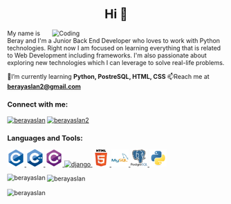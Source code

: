 <h1 align="center">Hi 👋</h1>
<img align="right" alt="Coding" width="400" src="https://media.tenor.com/BJ-9w-MUVCMAAAAC/tis100-sad.gif">

My name is Beray and I'm a Junior Back End Developer who loves to work with Python technologies. Right now I am focused on learning everything that is related to Web Development including frameworks. I'm also passionate about exploring new technologies which I can leverage to solve real-life problems.

🌱I’m currently learning **Python, PostreSQL, HTML, CSS**
📫Reach me at **berayaslan2@gmail.com**


<h3 align="left">Connect with me:</h3>
<p align="left">
<a href="https://linkedin.com/in/berayaslan" target="blank"><img align="center" src="https://raw.githubusercontent.com/rahuldkjain/github-profile-readme-generator/master/src/images/icons/Social/linked-in-alt.svg" alt="berayaslan" height="30" width="40" /></a>
<a href="https://www.hackerrank.com/berayaslan2" target="blank"><img align="center" src="https://raw.githubusercontent.com/rahuldkjain/github-profile-readme-generator/master/src/images/icons/Social/hackerrank.svg" alt="berayaslan2" height="30" width="40" /></a>
</p>

<h3 align="left">Languages and Tools:</h3>
<p align="left"> <a href="https://www.cprogramming.com/" target="_blank" rel="noreferrer"> <img src="https://raw.githubusercontent.com/devicons/devicon/master/icons/c/c-original.svg" alt="c" width="40" height="40"/> </a> <a href="https://www.w3schools.com/cpp/" target="_blank" rel="noreferrer"> <img src="https://raw.githubusercontent.com/devicons/devicon/master/icons/cplusplus/cplusplus-original.svg" alt="cplusplus" width="40" height="40"/> </a> <a href="https://www.w3schools.com/cs/" target="_blank" rel="noreferrer"> <img src="https://raw.githubusercontent.com/devicons/devicon/master/icons/csharp/csharp-original.svg" alt="csharp" width="40" height="40"/> </a> <a href="https://www.djangoproject.com/" target="_blank" rel="noreferrer"> <img src="https://cdn.worldvectorlogo.com/logos/django.svg" alt="django" width="40" height="40"/> </a> <a href="https://www.w3.org/html/" target="_blank" rel="noreferrer"> <img src="https://raw.githubusercontent.com/devicons/devicon/master/icons/html5/html5-original-wordmark.svg" alt="html5" width="40" height="40"/> </a> <a href="https://www.mysql.com/" target="_blank" rel="noreferrer"> <img src="https://raw.githubusercontent.com/devicons/devicon/master/icons/mysql/mysql-original-wordmark.svg" alt="mysql" width="40" height="40"/> </a> <a href="https://www.postgresql.org" target="_blank" rel="noreferrer"> <img src="https://raw.githubusercontent.com/devicons/devicon/master/icons/postgresql/postgresql-original-wordmark.svg" alt="postgresql" width="40" height="40"/> </a> <a href="https://www.python.org" target="_blank" rel="noreferrer"> <img src="https://raw.githubusercontent.com/devicons/devicon/master/icons/python/python-original.svg" alt="python" width="40" height="40"/> </a> </p>

<p><img align="left" src="https://github-readme-stats.vercel.app/api/top-langs?username=berayaslan&show_icons=true&locale=en&layout=compact" alt="berayaslan" /></p>

<p>&nbsp;<img align="center" src="https://github-readme-stats.vercel.app/api?username=berayaslan&show_icons=true&locale=en" alt="berayaslan" /></p>

<p><img align="center" src="https://github-readme-streak-stats.herokuapp.com/?user=berayaslan&" alt="berayaslan" /></p>
